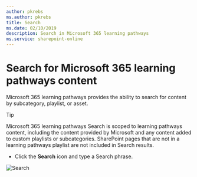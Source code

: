 ```yaml
---
author: pkrebs
ms.author: pkrebs
title: Search
ms.date: 02/10/2019
description: Search in Microsoft 365 learning pathways
ms.service: sharepoint-online
---
```


# Search for Microsoft 365 learning pathways content

Microsoft 365 learning pathways provides the ability to search for content by subcategory, playlist, or asset. 

> [!TIP]
> Microsoft 365 learning pathways Search is scoped to learning pathways content, including the content provided by Microsoft and any content added to custom playlists or subcategories. SharePoint pages that are not in a learning pathways playlist are not included in Search results.     

- Click the **Search** icon and type a Search phrase. 

![Search](media/cg-search.png)

